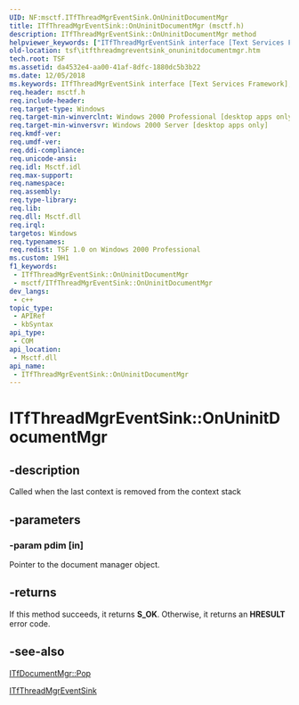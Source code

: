 ```yaml
---
UID: NF:msctf.ITfThreadMgrEventSink.OnUninitDocumentMgr
title: ITfThreadMgrEventSink::OnUninitDocumentMgr (msctf.h)
description: ITfThreadMgrEventSink::OnUninitDocumentMgr method
helpviewer_keywords: ["ITfThreadMgrEventSink interface [Text Services Framework]","OnUninitDocumentMgr method","ITfThreadMgrEventSink.OnUninitDocumentMgr","ITfThreadMgrEventSink::OnUninitDocumentMgr","OnUninitDocumentMgr","OnUninitDocumentMgr method [Text Services Framework]","OnUninitDocumentMgr method [Text Services Framework]","ITfThreadMgrEventSink interface","_tsf_itfthreadmgreventsink_onuninitdocumentmgr_ref","msctf/ITfThreadMgrEventSink::OnUninitDocumentMgr","tsf.itfthreadmgreventsink_onuninitdocumentmgr"]
old-location: tsf\itfthreadmgreventsink_onuninitdocumentmgr.htm
tech.root: TSF
ms.assetid: da4532e4-aa00-41af-8dfc-1880dc5b3b22
ms.date: 12/05/2018
ms.keywords: ITfThreadMgrEventSink interface [Text Services Framework],OnUninitDocumentMgr method, ITfThreadMgrEventSink.OnUninitDocumentMgr, ITfThreadMgrEventSink::OnUninitDocumentMgr, OnUninitDocumentMgr, OnUninitDocumentMgr method [Text Services Framework], OnUninitDocumentMgr method [Text Services Framework],ITfThreadMgrEventSink interface, _tsf_itfthreadmgreventsink_onuninitdocumentmgr_ref, msctf/ITfThreadMgrEventSink::OnUninitDocumentMgr, tsf.itfthreadmgreventsink_onuninitdocumentmgr
req.header: msctf.h
req.include-header: 
req.target-type: Windows
req.target-min-winverclnt: Windows 2000 Professional [desktop apps only]
req.target-min-winversvr: Windows 2000 Server [desktop apps only]
req.kmdf-ver: 
req.umdf-ver: 
req.ddi-compliance: 
req.unicode-ansi: 
req.idl: Msctf.idl
req.max-support: 
req.namespace: 
req.assembly: 
req.type-library: 
req.lib: 
req.dll: Msctf.dll
req.irql: 
targetos: Windows
req.typenames: 
req.redist: TSF 1.0 on Windows 2000 Professional
ms.custom: 19H1
f1_keywords:
 - ITfThreadMgrEventSink::OnUninitDocumentMgr
 - msctf/ITfThreadMgrEventSink::OnUninitDocumentMgr
dev_langs:
 - c++
topic_type:
 - APIRef
 - kbSyntax
api_type:
 - COM
api_location:
 - Msctf.dll
api_name:
 - ITfThreadMgrEventSink::OnUninitDocumentMgr
---
```


# ITfThreadMgrEventSink::OnUninitDocumentMgr


## -description

Called when the last context is removed from the context stack

## -parameters

### -param pdim [in]

Pointer to the document manager object.

## -returns

If this method succeeds, it returns <b xmlns:loc="http://microsoft.com/wdcml/l10n">S_OK</b>. Otherwise, it returns an <b xmlns:loc="http://microsoft.com/wdcml/l10n">HRESULT</b> error code.

## -see-also

<a href="/windows/desktop/api/msctf/nf-msctf-itfdocumentmgr-pop">ITfDocumentMgr::Pop
      </a>



<a href="/windows/desktop/api/msctf/nn-msctf-itfthreadmgreventsink">ITfThreadMgrEventSink</a>

